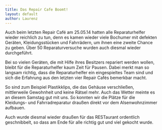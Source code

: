 ```yaml
---
title: Das Repair Cafe Boomt!
layout: default
author: Laurenz
---
```


Auch beim letzten Repair Café am 25.05.14 hatten alle Reparaturhelfer wieder reichlich zu tun, denn es kamen wieder viele Bochumer mit defekten Geräten, Kleidungsstücken und Fahrrädern, um ihnen eine zweite Chance zu geben. Über 50 Reparaturversuche wurden auch diesmal wieder durchgeführt.

Bei so vielen Geräten, die mit Hilfe ihres Besitzers repariert werden wollen, bleibt für die Reparaturhelfer kaum Zeit für Pausen. Dabei merkt man so langsam richtig, dass die Reparaturhelfer ein eingespieltes Team sind und sich die Erfahrung aus den letzten vier Repair Cafés bemerkbar macht.

So sind zum Beispiel Plastikklips, die das Gehäuse verschließen, mittlerweile Gewohnheit und keine Rätsel mehr. Auch das Wetter meinte es an diesem Samstag gut mit uns. So konnten wir die Plätze für die Kleidungs- und Fahrradreparatur draußen direkt vor dem Alsenwohnzimmer aufbauen.

Auch wurde diesmal wieder draußen für das RESTaurant ordentlich geschnibbelt, so dass am Ende für alle richtig gut und viel gekocht wurde.
